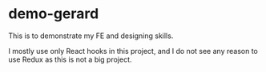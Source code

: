 # demo-gerard

This is to demonstrate my FE and designing skills.

I mostly use only React hooks in this project, and I do not see any reason to use Redux as this is not a big project.
